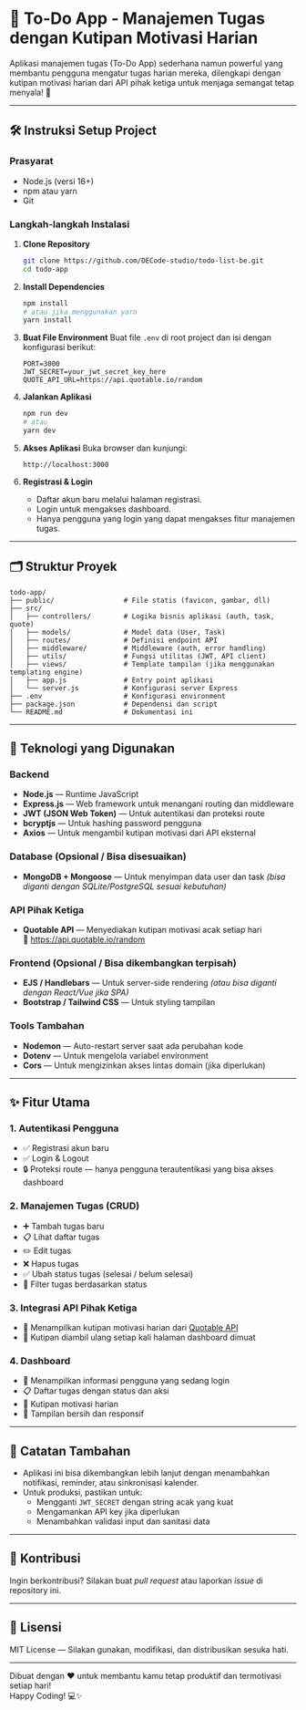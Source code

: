 # 📝 To-Do App - Manajemen Tugas dengan Kutipan Motivasi Harian

Aplikasi manajemen tugas (To-Do App) sederhana namun powerful yang membantu pengguna mengatur tugas harian mereka, dilengkapi dengan kutipan motivasi harian dari API pihak ketiga untuk menjaga semangat tetap menyala! 🚀

---

## 🛠️ Instruksi Setup Project

### Prasyarat
- Node.js (versi 16+)
- npm atau yarn
- Git

### Langkah-langkah Instalasi

1. **Clone Repository**
   ```bash
   git clone https://github.com/DECode-studio/todo-list-be.git
   cd todo-app
   ```

2. **Install Dependencies**
   ```bash
   npm install
   # atau jika menggunakan yarn
   yarn install
   ```

3. **Buat File Environment**
   Buat file `.env` di root project dan isi dengan konfigurasi berikut:
   ```env
   PORT=3000
   JWT_SECRET=your_jwt_secret_key_here
   QUOTE_API_URL=https://api.quotable.io/random
   ```

4. **Jalankan Aplikasi**
   ```bash
   npm run dev
   # atau
   yarn dev
   ```

5. **Akses Aplikasi**
   Buka browser dan kunjungi:
   ```
   http://localhost:3000
   ```

6. **Registrasi & Login**
   - Daftar akun baru melalui halaman registrasi.
   - Login untuk mengakses dashboard.
   - Hanya pengguna yang login yang dapat mengakses fitur manajemen tugas.

---

## 🗂️ Struktur Proyek

```
todo-app/
├── public/                 # File statis (favicon, gambar, dll)
├── src/
│   ├── controllers/        # Logika bisnis aplikasi (auth, task, quote)
│   ├── models/             # Model data (User, Task)
│   ├── routes/             # Definisi endpoint API
│   ├── middleware/         # Middleware (auth, error handling)
│   ├── utils/              # Fungsi utilitas (JWT, API client)
│   ├── views/              # Template tampilan (jika menggunakan templating engine)
│   ├── app.js              # Entry point aplikasi
│   └── server.js           # Konfigurasi server Express
├── .env                    # Konfigurasi environment
├── package.json            # Dependensi dan script
└── README.md               # Dokumentasi ini
```

---

## 🚀 Teknologi yang Digunakan

### Backend
- **Node.js** — Runtime JavaScript
- **Express.js** — Web framework untuk menangani routing dan middleware
- **JWT (JSON Web Token)** — Untuk autentikasi dan proteksi route
- **bcryptjs** — Untuk hashing password pengguna
- **Axios** — Untuk mengambil kutipan motivasi dari API eksternal

### Database (Opsional / Bisa disesuaikan)
- **MongoDB + Mongoose** — Untuk menyimpan data user dan task *(bisa diganti dengan SQLite/PostgreSQL sesuai kebutuhan)*

### API Pihak Ketiga
- **Quotable API** — Menyediakan kutipan motivasi acak setiap hari  
  🔗 https://api.quotable.io/random

### Frontend (Opsional / Bisa dikembangkan terpisah)
- **EJS / Handlebars** — Untuk server-side rendering *(atau bisa diganti dengan React/Vue jika SPA)*
- **Bootstrap / Tailwind CSS** — Untuk styling tampilan

### Tools Tambahan
- **Nodemon** — Auto-restart server saat ada perubahan kode
- **Dotenv** — Untuk mengelola variabel environment
- **Cors** — Untuk mengizinkan akses lintas domain (jika diperlukan)

---

## ✨ Fitur Utama

### 1. Autentikasi Pengguna
- ✅ Registrasi akun baru
- ✅ Login & Logout
- 🔒 Proteksi route — hanya pengguna terautentikasi yang bisa akses dashboard

### 2. Manajemen Tugas (CRUD)
- ➕ Tambah tugas baru
- 📋 Lihat daftar tugas
- ✏️ Edit tugas
- ❌ Hapus tugas
- ✅ Ubah status tugas (selesai / belum selesai)
- 🎯 Filter tugas berdasarkan status

### 3. Integrasi API Pihak Ketiga
- 💬 Menampilkan kutipan motivasi harian dari [Quotable API](https://api.quotable.io/random)
- 🔄 Kutipan diambil ulang setiap kali halaman dashboard dimuat

### 4. Dashboard
- 👤 Menampilkan informasi pengguna yang sedang login
- 📋 Daftar tugas dengan status dan aksi
- 💬 Kutipan motivasi harian
- 🎨 Tampilan bersih dan responsif

---

## 📌 Catatan Tambahan

- Aplikasi ini bisa dikembangkan lebih lanjut dengan menambahkan notifikasi, reminder, atau sinkronisasi kalender.
- Untuk produksi, pastikan untuk:
  - Mengganti `JWT_SECRET` dengan string acak yang kuat
  - Mengamankan API key jika diperlukan
  - Menambahkan validasi input dan sanitasi data

---

## 🤝 Kontribusi

Ingin berkontribusi? Silakan buat *pull request* atau laporkan *issue* di repository ini.

---

## 📄 Lisensi

MIT License — Silakan gunakan, modifikasi, dan distribusikan sesuka hati.

---

Dibuat dengan ❤️ untuk membantu kamu tetap produktif dan termotivasi setiap hari!  
Happy Coding! 💻✨